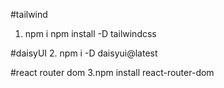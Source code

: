 #tailwind

1. npm i npm install -D tailwindcss

#daisyUI 2.
npm i -D daisyui@latest

#react router dom
3.npm install react-router-dom
